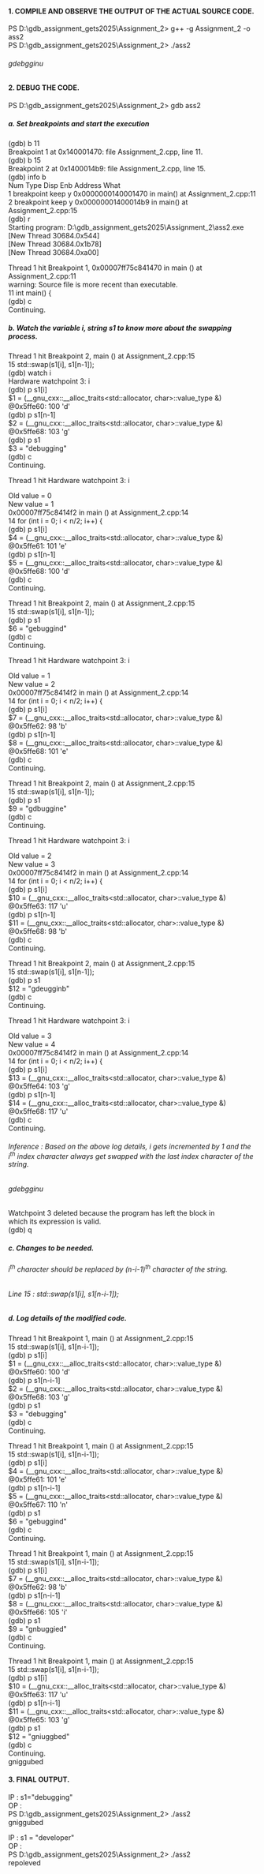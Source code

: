 #### 1. COMPILE AND OBSERVE THE OUTPUT OF THE ACTUAL SOURCE CODE.

PS D:\gdb_assignment_gets2025\Assignment_2> g++ -g Assignment_2 -o ass2  
PS D:\gdb_assignment_gets2025\Assignment_2> ./ass2

###### gdebgginu

#### 2. DEBUG THE CODE.

PS D:\gdb_assignment_gets2025\Assignment_2> gdb ass2

##### a. Set breakpoints and start the execution

(gdb) b 11  
Breakpoint 1 at 0x140001470: file Assignment_2.cpp, line 11.  
(gdb) b 15  
Breakpoint 2 at 0x1400014b9: file Assignment_2.cpp, line 15.  
(gdb) info b  
Num     Type           Disp Enb Address            What  
1       breakpoint     keep y   0x0000000140001470 in main() at Assignment_2.cpp:11  
2       breakpoint     keep y   0x00000001400014b9 in main() at Assignment_2.cpp:15  
(gdb) r  
Starting program: D:\gdb_assignment_gets2025\Assignment_2\ass2.exe  
[New Thread 30684.0x544]  
[New Thread 30684.0x1b78]  
[New Thread 30684.0xa00]  
  
Thread 1 hit Breakpoint 1, 0x00007ff75c841470 in main () at Assignment_2.cpp:11  
warning: Source file is more recent than executable.  
11      int main() {  
(gdb) c  
Continuing.  
  
##### b. Watch the variable i, string s1 to know more about the swapping process.
  
Thread 1 hit Breakpoint 2, main () at Assignment_2.cpp:15  
15              std::swap(s1[i], s1[n-1]);  
(gdb) watch i  
Hardware watchpoint 3: i  
(gdb) p s1[i]  
$1 = (__gnu_cxx::__alloc_traits<std::allocator<char>, char>::value_type &) @0x5ffe60: 100 'd'  
(gdb) p s1[n-1]  
$2 = (__gnu_cxx::__alloc_traits<std::allocator<char>, char>::value_type &) @0x5ffe68: 103 'g'  
(gdb) p s1  
$3 = "debugging"  
(gdb) c  
Continuing.  
  
Thread 1 hit Hardware watchpoint 3: i  
  
Old value = 0  
New value = 1  
0x00007ff75c8414f2 in main () at Assignment_2.cpp:14  
14          for (int i = 0; i < n/2; i++) {  
(gdb) p s1[i]  
$4 = (__gnu_cxx::__alloc_traits<std::allocator<char>, char>::value_type &) @0x5ffe61: 101 'e'  
(gdb) p s1[n-1]  
$5 = (__gnu_cxx::__alloc_traits<std::allocator<char>, char>::value_type &) @0x5ffe68: 100 'd'  
(gdb) c  
Continuing.  
  
Thread 1 hit Breakpoint 2, main () at Assignment_2.cpp:15  
15              std::swap(s1[i], s1[n-1]);  
(gdb) p s1  
$6 = "gebuggind"  
(gdb) c  
Continuing.  
  
Thread 1 hit Hardware watchpoint 3: i  
  
Old value = 1  
New value = 2  
0x00007ff75c8414f2 in main () at Assignment_2.cpp:14  
14          for (int i = 0; i < n/2; i++) {  
(gdb) p s1[i]  
$7 = (__gnu_cxx::__alloc_traits<std::allocator<char>, char>::value_type &) @0x5ffe62: 98 'b'  
(gdb) p s1[n-1]  
$8 = (__gnu_cxx::__alloc_traits<std::allocator<char>, char>::value_type &) @0x5ffe68: 101 'e'  
(gdb) c  
Continuing.  
  
Thread 1 hit Breakpoint 2, main () at Assignment_2.cpp:15  
15              std::swap(s1[i], s1[n-1]);  
(gdb) p s1  
$9 = "gdbuggine"  
(gdb) c  
Continuing.  
  
Thread 1 hit Hardware watchpoint 3: i  
  
Old value = 2  
New value = 3  
0x00007ff75c8414f2 in main () at Assignment_2.cpp:14  
14          for (int i = 0; i < n/2; i++) {  
(gdb) p s1[i]  
$10 = (__gnu_cxx::__alloc_traits<std::allocator<char>, char>::value_type &) @0x5ffe63: 117 'u'  
(gdb) p s1[n-1]  
$11 = (__gnu_cxx::__alloc_traits<std::allocator<char>, char>::value_type &) @0x5ffe68: 98 'b'  
(gdb) c  
Continuing.  
  
Thread 1 hit Breakpoint 2, main () at Assignment_2.cpp:15  
15              std::swap(s1[i], s1[n-1]);  
(gdb) p s1  
$12 = "gdeugginb"  
(gdb) c  
Continuing.  
  
Thread 1 hit Hardware watchpoint 3: i  
  
Old value = 3  
New value = 4  
0x00007ff75c8414f2 in main () at Assignment_2.cpp:14  
14          for (int i = 0; i < n/2; i++) {  
(gdb) p s1[i]  
$13 = (__gnu_cxx::__alloc_traits<std::allocator<char>, char>::value_type &) @0x5ffe64: 103 'g'  
(gdb) p s1[n-1]  
$14 = (__gnu_cxx::__alloc_traits<std::allocator<char>, char>::value_type &) @0x5ffe68: 117 'u'  
(gdb) c  
Continuing.  
  
###### Inference : Based on the above log details, i gets incremented by 1 and the i<sup>th</sup> index character always get swapped with the last index character of the string.  
  
###### gdebgginu  
  
Watchpoint 3 deleted because the program has left the block in  
which its expression is valid.  
(gdb) q  
  
##### c. Changes to be needed.

###### i<sup>th</sup> character should be replaced by (n-i-1)<sup>th</sup> character of the string.

###### Line 15 : std::swap(s1[i], s1[n-i-1]);

##### d. Log details of the modified code.

Thread 1 hit Breakpoint 1, main () at Assignment_2.cpp:15  
15              std::swap(s1[i], s1[n-i-1]);  
(gdb) p s1[i]  
$1 = (__gnu_cxx::__alloc_traits<std::allocator<char>, char>::value_type &) @0x5ffe60: 100 'd'  
(gdb) p s1[n-i-1]  
$2 = (__gnu_cxx::__alloc_traits<std::allocator<char>, char>::value_type &) @0x5ffe68: 103 'g'  
(gdb) p s1  
$3 = "debugging"  
(gdb) c  
Continuing.  
  
Thread 1 hit Breakpoint 1, main () at Assignment_2.cpp:15  
15              std::swap(s1[i], s1[n-i-1]);  
(gdb) p s1[i]  
$4 = (__gnu_cxx::__alloc_traits<std::allocator<char>, char>::value_type &) @0x5ffe61: 101 'e'  
(gdb) p s1[n-i-1]  
$5 = (__gnu_cxx::__alloc_traits<std::allocator<char>, char>::value_type &) @0x5ffe67: 110 'n'  
(gdb) p s1  
$6 = "gebuggind"  
(gdb) c  
Continuing.  
  
Thread 1 hit Breakpoint 1, main () at Assignment_2.cpp:15  
15              std::swap(s1[i], s1[n-i-1]);  
(gdb) p s1[i]  
$7 = (__gnu_cxx::__alloc_traits<std::allocator<char>, char>::value_type &) @0x5ffe62: 98 'b'  
(gdb) p s1[n-i-1]  
$8 = (__gnu_cxx::__alloc_traits<std::allocator<char>, char>::value_type &) @0x5ffe66: 105 'i'  
(gdb) p s1  
$9 = "gnbuggied"  
(gdb) c  
Continuing.  
  
Thread 1 hit Breakpoint 1, main () at Assignment_2.cpp:15  
15              std::swap(s1[i], s1[n-i-1]);  
(gdb) p s1[i]  
$10 = (__gnu_cxx::__alloc_traits<std::allocator<char>, char>::value_type &) @0x5ffe63: 117 'u'  
(gdb) p s1[n-i-1]  
$11 = (__gnu_cxx::__alloc_traits<std::allocator<char>, char>::value_type &) @0x5ffe65: 103 'g'  
(gdb) p s1  
$12 = "gniuggbed"  
(gdb) c  
Continuing.  
gniggubed  

#### 3. FINAL OUTPUT.
  
IP : s1="debugging"  
OP :   
PS D:\gdb_assignment_gets2025\Assignment_2> ./ass2  
gniggubed  


IP : s1 = "developer"  
OP :  
PS D:\gdb_assignment_gets2025\Assignment_2> ./ass2  
repoleved  
